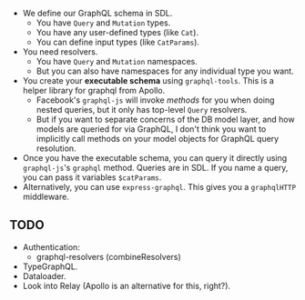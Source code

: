 * We define our GraphQL schema in SDL.
  * You have `Query` and `Mutation` types.
  * You have any user-defined types (like `Cat`).
  * You can define input types (like `CatParams`).
* You need resolvers.
  * You have `Query` and `Mutation` namespaces.
  * But you can also have namespaces for any individual type you want.
* You create your **executable schema** using `graphql-tools`. This is a
  helper library for graphql from Apollo.
  * Facebook's `graphql-js` will invoke *methods* for you when doing
    nested queries, but it only has top-level `Query` resolvers.
  * But if you want to separate concerns of the DB model layer, and how
    models are queried for via GraphQL, I don't think you want to
    implicitly call methods on your model objects for GraphQL query
    resolution.
* Once you have the executable schema, you can query it directly using
  `graphql-js`'s `graphql` method. Queries are in SDL. If you name a
  query, you can pass it variables `$catParams`.
* Alternatively, you can use `express-graphql`. This gives you a
  `graphqlHTTP` middleware.

## TODO

* Authentication:
    * graphql-resolvers (combineResolvers)
* TypeGraphQL.
* Dataloader.
* Look into Relay (Apollo is an alternative for this, right?).
